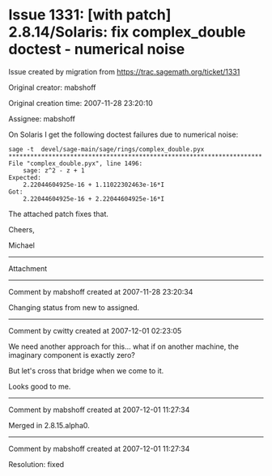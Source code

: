 # Issue 1331: [with patch] 2.8.14/Solaris: fix complex_double doctest  - numerical noise

Issue created by migration from https://trac.sagemath.org/ticket/1331

Original creator: mabshoff

Original creation time: 2007-11-28 23:20:10

Assignee: mabshoff

On Solaris I get the following doctest failures due to numerical noise:

```
sage -t  devel/sage-main/sage/rings/complex_double.pyx      **********************************************************************
File "complex_double.pyx", line 1496:
    sage: z^2 - z + 1
Expected:
    2.22044604925e-16 + 1.11022302463e-16*I
Got:
    2.22044604925e-16 + 2.22044604925e-16*I
```

The attached patch fixes that.

Cheers,

Michael


---

Attachment


---

Comment by mabshoff created at 2007-11-28 23:20:34

Changing status from new to assigned.


---

Comment by cwitty created at 2007-12-01 02:23:05

We need another approach for this... what if on another machine, the imaginary component is exactly zero?

But let's cross that bridge when we come to it.

Looks good to me.


---

Comment by mabshoff created at 2007-12-01 11:27:34

Merged in 2.8.15.alpha0.


---

Comment by mabshoff created at 2007-12-01 11:27:34

Resolution: fixed
